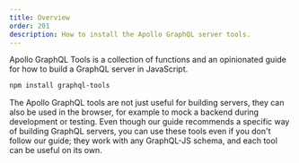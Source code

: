 ```yaml
---
title: Overview
order: 201
description: How to install the Apollo GraphQL server tools.
---
```


Apollo GraphQL Tools is a collection of functions and an opinionated guide for how to build a GraphQL server in JavaScript.


```txt
npm install graphql-tools
```

The Apollo GraphQL tools are not just useful for building servers, they can also be used in the browser, for example to mock a backend during development or testing. Even though our guide recommends a specific way of building GraphQL servers, you can use these tools even if you don't follow our guide; they work with any GraphQL-JS schema, and each tool can be useful on its own.
